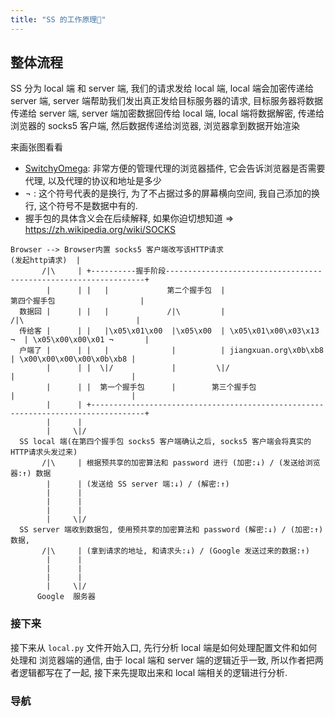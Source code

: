 ```yaml
---
title: "SS 的工作原理🌄"
---
```


## 整体流程

SS 分为 local 端 和 server 端, 我们的请求发给 local 端, local 端会加密传递给 server 端, server 端帮助我们发出真正发给目标服务器的请求, 目标服务器将数据传递给 server 端, server 端加密数据回传给 local 端, local 端将数据解密, 传递给浏览器的 socks5 客户端, 然后数据传递给浏览器, 浏览器拿到数据开始渲染

来画张图看看

* [SwitchyOmega](https://chrome.google.com/webstore/detail/proxy-switchyomega/padekgcemlokbadohgkifijomclgjgif?hl=en): 非常方便的管理代理的浏览器插件, 它会告诉浏览器是否需要代理, 以及代理的协议和地址是多少
* ¬ : 这个符号代表的是换行, 为了不占据过多的屏幕横向空间, 我自己添加的换行, 这个符号不是数据中有的.
* 握手包的具体含义会在后续解释, 如果你迫切想知道 => <https://zh.wikipedia.org/wiki/SOCKS>

```shell
Browser --> Browser内置 socks5 客户端改写该HTTP请求
(发起http请求)  |
       /|\     | +----------握手阶段-----------------------------------------------------------------+
        |      | |   |             第二个握手包  |                       第四个握手包                   |
  数据回 |      | |   |             /|\         |                        /|\                         |
  传给客 |      | |   |\x05\x01\x00  |\x05\x00  | \x05\x01\x00\x03\x13 ¬  | \x05\x00\x00\x01 ¬       |
  户端了 |      | |   |              |          | jiangxuan.org\x0b\xb8   | \x00\x00\x00\x00\x0b\xb8 |
        |      | |  \|/             |         \|/                        |                          |
        |      | |  第一个握手包      |        第三个握手包                  |                          |
        |      | +----------------------------------------------------------------------------------+
        |      |
        |     \|/
  SS local 端(在第四个握手包 socks5 客户端确认之后, socks5 客户端会将真实的 HTTP请求头发过来)
       /|\     | 根据预共享的加密算法和 password 进行 (加密:↓) / (发送给浏览器:↑) 数据
        |      | (发送给 SS server 端:↓) / (解密:↑)
        |      | 
        |      |
        |      |
        |     \|/
  SS server 端收到数据包, 使用预共享的加密算法和 password (解密:↓) / (加密:↑) 数据, 
       /|\     | (拿到请求的地址, 和请求头:↓) / (Google 发送过来的数据:↑)
        |      |
        |      |
        |      |
        |     \|/
      Google  服务器
```

### 接下来

接下来从 `local.py` 文件开始入口, 先行分析 local 端是如何处理配置文件和如何处理和 浏览器端的通信, 由于 local 端和 server 端的逻辑近乎一致, 所以作者把两者逻辑都写在了一起, 接下来先提取出来和 local 端相关的逻辑进行分析.

### 导航
